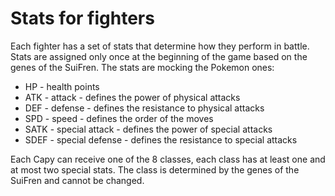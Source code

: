 # Stats for fighters

Each fighter has a set of stats that determine how they perform in battle. Stats
are assigned only once at the beginning of the game based on the genes of the
SuiFren. The stats are mocking the Pokemon ones:

- HP - health points
- ATK - attack - defines the power of physical attacks
- DEF - defense - defines the resistance to physical attacks
- SPD - speed - defines the order of the moves
- SATK - special attack - defines the power of special attacks
- SDEF - special defense - defines the resistance to special attacks

Each Capy can receive one of the 8 classes, each class has at least one and at
most two special stats. The class is determined by the genes of the SuiFren and
cannot be changed.
